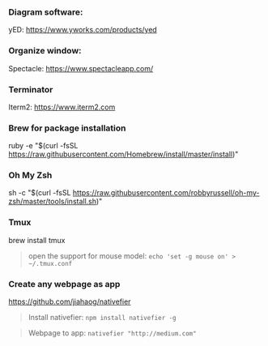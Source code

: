 
### Diagram software:
yED: https://www.yworks.com/products/yed

### Organize window:
Spectacle: https://www.spectacleapp.com/

### Terminator 
Iterm2: https://www.iterm2.com

### Brew for package installation
ruby -e "$(curl -fsSL https://raw.githubusercontent.com/Homebrew/install/master/install)"

### Oh My Zsh
sh -c "$(curl -fsSL https://raw.githubusercontent.com/robbyrussell/oh-my-zsh/master/tools/install.sh)"

### Tmux
brew install tmux

> open the support for mouse model:
`echo 'set -g mouse on' > ~/.tmux.conf`

### Create any webpage as app 
https://github.com/jiahaog/nativefier
> Install nativefier: `npm install nativefier -g`

> Webpage to app: `nativefier "http://medium.com"`
